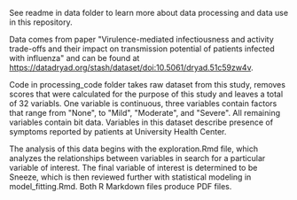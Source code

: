See readme in data folder to learn more about data processing and data use in this repository. 

Data comes from paper "Virulence-mediated infectiousness and activity trade-offs and their impact on transmission potential of patients infected with influenza" and can be found at https://datadryad.org/stash/dataset/doi:10.5061/dryad.51c59zw4v.

Code in processing_code folder takes raw dataset from this study, removes scores that were calculated for the purpose of this study and leaves a total of 32 variabls. One variable is continuous, three variables contain factors that range from "None", to "Mild", "Moderate", and "Severe". All remaining variables contain bit data. Variables in this dataset describe presence of symptoms reported by patients at University Health Center. 

The analysis of this data begins with the exploration.Rmd file, which analyzes the relationships between variables in search for a particular variable of interest. The final variable of interest is determined to be Sneeze, which is then reviewed further with statistical modeling in model_fitting.Rmd. Both R Markdown files produce PDF files.
